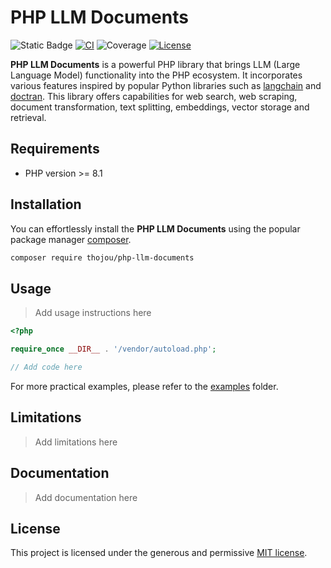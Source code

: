 # PHP LLM Documents

![Static Badge](https://img.shields.io/badge/PHP_Version-%3E%3D8.1-blue)
[![CI](https://github.com/thojou/php-doctran/actions/workflows/ci.yml/badge.svg)](https://github.com/thojou/php-llm-documents/actions/workflows/ci.yml)
![Coverage](https://img.shields.io/badge/coverage-100%25-green)
[![License](https://img.shields.io/github/license/thojou/php-llm-documents)](LICENSE)

**PHP LLM Documents** is a powerful PHP library that brings LLM (Large Language Model) functionality into the PHP ecosystem.
It incorporates various features inspired by popular Python libraries such as [langchain](https://python.langchain.com/docs/get_started/introduction) and [doctran](https://github.com/psychic-api/doctran).
This library offers capabilities for web search, web scraping, document transformation, text splitting, embeddings, vector storage and retrieval.

## Requirements
* PHP version >= 8.1

## Installation

You can effortlessly install the **PHP LLM Documents** using the popular package manager [composer](https://getcomposer.org/).

```bash
composer require thojou/php-llm-documents
```

## Usage

> Add usage instructions here

```php
<?php

require_once __DIR__ . '/vendor/autoload.php';

// Add code here
```

For more practical examples, please refer to the [examples](examples) folder.

## Limitations

> Add limitations here

## Documentation

> Add documentation here

## License

This project is licensed under the generous and permissive [MIT license](LICENSE).





